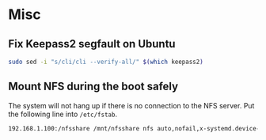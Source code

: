 # Misc

## Fix Keepass2 segfault on Ubuntu
```bash
sudo sed -i "s/cli/cli --verify-all/" $(which keepass2)
```

## Mount NFS during the boot safely

The system will not hang up if there is no connection
to the NFS server. Put the following line into `/etc/fstab`.

```bash
192.168.1.100:/nfsshare /mnt/nfsshare nfs auto,nofail,x-systemd.device-timeout=30s,noatime,nolock,intr,tcp,actimeo=1800,_netdev 0 0
```
